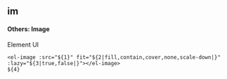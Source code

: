 ## im
#### Others: Image
Element UI <el-image>
```
<el-image :src="${1}" fit="${2|fill,contain,cover,none,scale-down|}" :lazy="${3|true,false|}"></el-image>
${4}
```